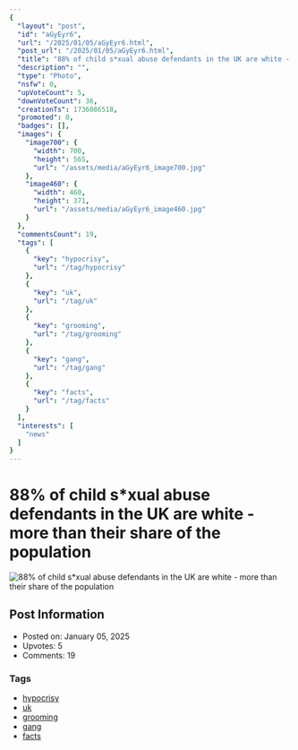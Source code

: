 ```yaml
---
{
  "layout": "post",
  "id": "aGyEyr6",
  "url": "/2025/01/05/aGyEyr6.html",
  "post_url": "/2025/01/05/aGyEyr6.html",
  "title": "88% of child s*xual abuse defendants in the UK are white - more than their share of the population",
  "description": "",
  "type": "Photo",
  "nsfw": 0,
  "upVoteCount": 5,
  "downVoteCount": 36,
  "creationTs": 1736086518,
  "promoted": 0,
  "badges": [],
  "images": {
    "image700": {
      "width": 700,
      "height": 565,
      "url": "/assets/media/aGyEyr6_image700.jpg"
    },
    "image460": {
      "width": 460,
      "height": 371,
      "url": "/assets/media/aGyEyr6_image460.jpg"
    }
  },
  "commentsCount": 19,
  "tags": [
    {
      "key": "hypocrisy",
      "url": "/tag/hypocrisy"
    },
    {
      "key": "uk",
      "url": "/tag/uk"
    },
    {
      "key": "grooming",
      "url": "/tag/grooming"
    },
    {
      "key": "gang",
      "url": "/tag/gang"
    },
    {
      "key": "facts",
      "url": "/tag/facts"
    }
  ],
  "interests": [
    "news"
  ]
}
---
```


# 88% of child s*xual abuse defendants in the UK are white - more than their share of the population

![88% of child s*xual abuse defendants in the UK are white - more than their share of the population](/assets/media/aGyEyr6_image700.jpg)

## Post Information

- Posted on: January 05, 2025
- Upvotes: 5
- Comments: 19

### Tags

- [hypocrisy](/tag/hypocrisy)
- [uk](/tag/uk)
- [grooming](/tag/grooming)
- [gang](/tag/gang)
- [facts](/tag/facts)
